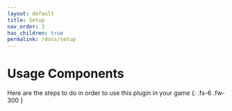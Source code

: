 ```yaml
---
layout: default
title: Setup
nav_order: 3
has_children: true
permalink: /docs/setup
---
```


# Usage Components

Here are the steps to do in order to use this plugin in your game
{: .fs-6 .fw-300 }